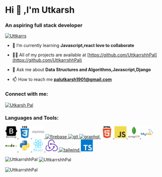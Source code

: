 <h1 aling = "center">Hi 👋 ,I'm Utkarsh</h1>
<h3 aling = "center">An aspiring full stack developer</h3>


<p align="left"> <a href="https://github.com/UttkarrshhPal/github-profile-trophy"><img src="https://github-profile-trophy.vercel.app/?username=UttkarrshhPal" alt="Uttkarrs" /></a> </p>

- 🌱 I’m currently learning **Javascript,react love to collaborate**

- 👨‍💻 All of my projects are available at [https://github.com/UttkarrshhPal](https://github.com/UttkarrshhPal)


- 💬 Ask me about **Data Structures and Algorithms,Javascript,Django**

- 📫 How to reach me **palutkarsh1901@gmail.com**

<h3 align="left">Connect with me:</h3>
<p align="left">
<a href="https://www.linkedin.com/in/utkarsh-pal-/" target="blank"><img align="center" src="https://raw.githubusercontent.com/UttkarrshhPal/github-profile-readme-generator/master/src/images/icons/Social/linked-in-alt.svg" alt="Utkarsh Pal" height="30" width="40" /></a>
  
  
  
  
  
<h3 align="left">Languages and Tools:</h3>
<p align="left"> <a href="https://getbootstrap.com" target="_blank" rel="noreferrer"> <img src="https://raw.githubusercontent.com/devicons/devicon/master/icons/bootstrap/bootstrap-plain-wordmark.svg" alt="bootstrap" width="40" height="40"/> </a> <a href="https://www.w3schools.com/css/" target="_blank" rel="noreferrer"> <img src="https://raw.githubusercontent.com/devicons/devicon/master/icons/css3/css3-original-wordmark.svg" alt="css3" width="40" height="40"/> </a> <a href="https://expressjs.com" target="_blank" rel="noreferrer"> <img src="https://raw.githubusercontent.com/devicons/devicon/master/icons/express/express-original-wordmark.svg" alt="express" width="40" height="40"/> </a> <a href="https://firebase.google.com/" target="_blank" rel="noreferrer"> <img src="https://www.vectorlogo.zone/logos/firebase/firebase-icon.svg" alt="firebase" width="40" height="40"/> </a> <a href="https://git-scm.com/" target="_blank" rel="noreferrer"> <img src="https://www.vectorlogo.zone/logos/git-scm/git-scm-icon.svg" alt="git" width="40" height="40"/> </a> <a href="https://graphql.org" target="_blank" rel="noreferrer"> <img src="https://www.vectorlogo.zone/logos/graphql/graphql-icon.svg" alt="graphql" width="40" height="40"/> </a> <a href="https://www.w3.org/html/" target="_blank" rel="noreferrer"> <img src="https://raw.githubusercontent.com/devicons/devicon/master/icons/html5/html5-original-wordmark.svg" alt="html5" width="40" height="40"/> </a> <a href="https://developer.mozilla.org/en-US/docs/Web/JavaScript" target="_blank" rel="noreferrer"> <img src="https://raw.githubusercontent.com/devicons/devicon/master/icons/javascript/javascript-original.svg" alt="javascript" width="40" height="40"/> </a> <a href="https://www.mongodb.com/" target="_blank" rel="noreferrer"> <img src="https://raw.githubusercontent.com/devicons/devicon/master/icons/mongodb/mongodb-original-wordmark.svg" alt="mongodb" width="40" height="40"/> </a> <a href="https://www.mysql.com/" target="_blank" rel="noreferrer"> <img src="https://raw.githubusercontent.com/devicons/devicon/master/icons/mysql/mysql-original-wordmark.svg" alt="mysql" width="40" height="40"/> </a> <a href="https://nodejs.org" target="_blank" rel="noreferrer"> <img src="https://raw.githubusercontent.com/devicons/devicon/master/icons/nodejs/nodejs-original-wordmark.svg" alt="nodejs" width="40" height="40"/> </a> <a href="https://www.python.org" target="_blank" rel="noreferrer"> <img src="https://raw.githubusercontent.com/devicons/devicon/master/icons/python/python-original.svg" alt="python" width="40" height="40"/> </a> <a href="https://reactjs.org/" target="_blank" rel="noreferrer"> <img src="https://raw.githubusercontent.com/devicons/devicon/master/icons/react/react-original-wordmark.svg" alt="react" width="40" height="40"/> </a> <a href="https://redux.js.org" target="_blank" rel="noreferrer"> <img src="https://raw.githubusercontent.com/devicons/devicon/master/icons/redux/redux-original.svg" alt="redux" width="40" height="40"/> </a> <a href="https://tailwindcss.com/" target="_blank" rel="noreferrer"> <img src="https://www.vectorlogo.zone/logos/tailwindcss/tailwindcss-icon.svg" alt="tailwind" width="40" height="40"/> </a> <a href="https://www.typescriptlang.org/" target="_blank" rel="noreferrer"> <img src="https://raw.githubusercontent.com/devicons/devicon/master/icons/typescript/typescript-original.svg" alt="typescript" width="40" height="40"/> </a> </p>
  
  
  
  
  <p><img align="left" src="https://github-readme-stats.vercel.app/api/top-langs?username=UttkarrshhPal&show_icons=true&locale=en&layout=compact" alt="UttkarrshhPal" /></p>
  
  <p>&nbsp;<img align="center" src="https://github-readme-stats.vercel.app/api?username=UttkarrshhPal&show_icons=true&locale=en" alt="UttkarrshhPal" /></p>
  
  
  <p><img align="center" src="https://github-readme-streak-stats.herokuapp.com/?user=UttkarrshhPal&" alt="UttkarrshhPal" /></p>
